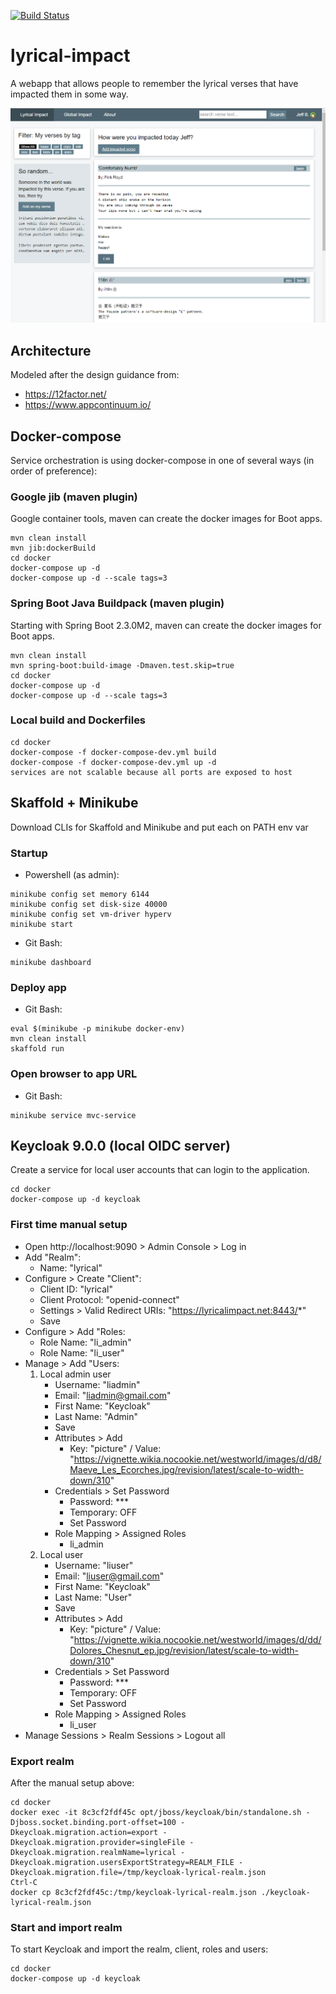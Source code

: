 [![Build Status](https://travis-ci.org/thecodebeneath/lyrical-impact.svg?branch=master)](https://travis-ci.org/thecodebeneath/lyrical-impact)

# lyrical-impact
A webapp that allows people to remember the lyrical verses that have impacted them in some way.

![Screenshot][1]

[1]: /images/screenshot.png

## Architecture

Modeled after the design guidance from:
- https://12factor.net/
- https://www.appcontinuum.io/

## Docker-compose

Service orchestration is using docker-compose in one of several ways (in order of preference):

### Google jib (maven plugin)

Google container tools, maven can create the docker images for Boot apps.

```
mvn clean install
mvn jib:dockerBuild
cd docker
docker-compose up -d
docker-compose up -d --scale tags=3
```

### Spring Boot Java Buildpack (maven plugin)

Starting with Spring Boot 2.3.0M2, maven can create the docker images for Boot apps.

```
mvn clean install
mvn spring-boot:build-image -Dmaven.test.skip=true
cd docker
docker-compose up -d
docker-compose up -d --scale tags=3
```

### Local build and Dockerfiles

```
cd docker
docker-compose -f docker-compose-dev.yml build
docker-compose -f docker-compose-dev.yml up -d
services are not scalable because all ports are exposed to host
```

## Skaffold + Minikube

Download CLIs for Skaffold and Minikube and put each on PATH env var

### Startup
- Powershell (as admin):
```
minikube config set memory 6144
minikube config set disk-size 40000
minikube config set vm-driver hyperv
minikube start
```

- Git Bash:
```
minikube dashboard
```

### Deploy app
- Git Bash:
```
eval $(minikube -p minikube docker-env)
mvn clean install
skaffold run
```

### Open browser to app URL
- Git Bash:
```
minikube service mvc-service
```

## Keycloak 9.0.0 (local OIDC server)

Create a service for local user accounts that can login to the application.
```
cd docker
docker-compose up -d keycloak
```

### First time manual setup

- Open http://localhost:9090 > Admin Console > Log in
- Add "Realm":
  - Name: "lyrical"
- Configure > Create "Client":
  - Client ID: "lyrical"
  - Client Protocol: "openid-connect"
  - Settings > Valid Redirect URIs: "https://lyricalimpact.net:8443/*"
  - Save
- Configure > Add "Roles:
  - Role Name: "li_admin"
  - Role Name: "li_user"
- Manage > Add "Users:
  1. Local admin user
     - Username: "liadmin"
     - Email: "liadmin@gmail.com"
     - First Name: "Keycloak"
     - Last Name: "Admin"
     - Save
     - Attributes > Add
       - Key: "picture" / Value: "https://vignette.wikia.nocookie.net/westworld/images/d/d8/Maeve_Les_Ecorches.jpg/revision/latest/scale-to-width-down/310"
     - Credentials > Set Password
       - Password: ***
       - Temporary: OFF
       - Set Password
     - Role Mapping > Assigned Roles
       - li_admin
  2. Local user
     - Username: "liuser"
     - Email: "liuser@gmail.com"
     - First Name: "Keycloak"
     - Last Name: "User"
     - Save
     - Attributes > Add
       - Key: "picture" / Value: "https://vignette.wikia.nocookie.net/westworld/images/d/dd/Dolores_Chesnut_ep.jpg/revision/latest/scale-to-width-down/310"
     - Credentials > Set Password
       - Password: ***
       - Temporary: OFF
       - Set Password
     - Role Mapping > Assigned Roles
       - li_user
- Manage Sessions > Realm Sessions > Logout all

### Export realm

After the manual setup above:
```
cd docker
docker exec -it 8c3cf2fdf45c opt/jboss/keycloak/bin/standalone.sh -Djboss.socket.binding.port-offset=100 -Dkeycloak.migration.action=export -Dkeycloak.migration.provider=singleFile -Dkeycloak.migration.realmName=lyrical -Dkeycloak.migration.usersExportStrategy=REALM_FILE -Dkeycloak.migration.file=/tmp/keycloak-lyrical-realm.json
Ctrl-C
docker cp 8c3cf2fdf45c:/tmp/keycloak-lyrical-realm.json ./keycloak-lyrical-realm.json
```
### Start and import realm

To start Keycloak and import the realm, client, roles and users:
```
cd docker
docker-compose up -d keycloak
```
